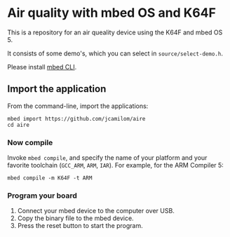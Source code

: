 # Air quality with mbed OS and K64F

This is a repository for an air queality device using the K64F and mbed OS 5.

It consists of some demo's, which you can select in ``source/select-demo.h``.

Please install [mbed CLI](https://github.com/ARMmbed/mbed-cli#installing-mbed-cli).

## Import the application

From the command-line, import the applications:

```
mbed import https://github.com/jcamilom/aire
cd aire
```

### Now compile

Invoke `mbed compile`, and specify the name of your platform and your favorite toolchain (`GCC_ARM`, `ARM`, `IAR`). For example, for the ARM Compiler 5:

```
mbed compile -m K64F -t ARM
```

### Program your board

1. Connect your mbed device to the computer over USB.
1. Copy the binary file to the mbed device.
1. Press the reset button to start the program.
